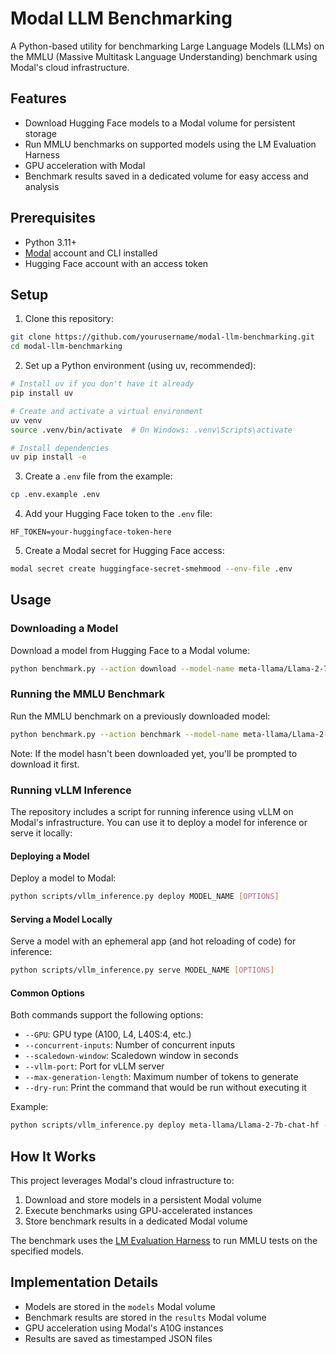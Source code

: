 # Modal LLM Benchmarking

A Python-based utility for benchmarking Large Language Models (LLMs) on the MMLU (Massive Multitask Language Understanding) benchmark using Modal's cloud infrastructure.

## Features

- Download Hugging Face models to a Modal volume for persistent storage
- Run MMLU benchmarks on supported models using the LM Evaluation Harness
- GPU acceleration with Modal
- Benchmark results saved in a dedicated volume for easy access and analysis

## Prerequisites

- Python 3.11+
- [Modal](https://modal.com/) account and CLI installed
- Hugging Face account with an access token

## Setup

1. Clone this repository:

```bash
git clone https://github.com/yourusername/modal-llm-benchmarking.git
cd modal-llm-benchmarking
```

2. Set up a Python environment (using uv, recommended):

```bash
# Install uv if you don't have it already
pip install uv

# Create and activate a virtual environment
uv venv
source .venv/bin/activate  # On Windows: .venv\Scripts\activate

# Install dependencies
uv pip install -e
```

3. Create a `.env` file from the example:

```bash
cp .env.example .env
```

4. Add your Hugging Face token to the `.env` file:

```
HF_TOKEN=your-huggingface-token-here
```

5. Create a Modal secret for Hugging Face access:

```bash
modal secret create huggingface-secret-smehmood --env-file .env
```

## Usage

### Downloading a Model

Download a model from Hugging Face to a Modal volume:

```bash
python benchmark.py --action download --model-name meta-llama/Llama-2-7b-chat-hf
```

### Running the MMLU Benchmark

Run the MMLU benchmark on a previously downloaded model:

```bash
python benchmark.py --action benchmark --model-name meta-llama/Llama-2-7b-chat-hf
```

Note: If the model hasn't been downloaded yet, you'll be prompted to download it first.

### Running vLLM Inference

The repository includes a script for running inference using vLLM on Modal's infrastructure. You can use it to deploy a model for inference or serve it locally:

#### Deploying a Model

Deploy a model to Modal:

```bash
python scripts/vllm_inference.py deploy MODEL_NAME [OPTIONS]
```

#### Serving a Model Locally

Serve a model with an ephemeral app (and hot reloading of code) for inference:

```bash
python scripts/vllm_inference.py serve MODEL_NAME [OPTIONS]
```

#### Common Options

Both commands support the following options:

- `--GPU`: GPU type (A100, L4, L40S:4, etc.)
- `--concurrent-inputs`: Number of concurrent inputs
- `--scaledown-window`: Scaledown window in seconds
- `--vllm-port`: Port for vLLM server
- `--max-generation-length`: Maximum number of tokens to generate
- `--dry-run`: Print the command that would be run without executing it

Example:

```bash
python scripts/vllm_inference.py deploy meta-llama/Llama-2-7b-chat-hf --GPU A100 --concurrent-inputs 4
```

## How It Works

This project leverages Modal's cloud infrastructure to:

1. Download and store models in a persistent Modal volume
2. Execute benchmarks using GPU-accelerated instances
3. Store benchmark results in a dedicated Modal volume

The benchmark uses the [LM Evaluation Harness](https://github.com/EleutherAI/lm-evaluation-harness) to run MMLU tests on the specified models.

## Implementation Details

- Models are stored in the `models` Modal volume
- Benchmark results are stored in the `results` Modal volume
- GPU acceleration using Modal's A10G instances
- Results are saved as timestamped JSON files
